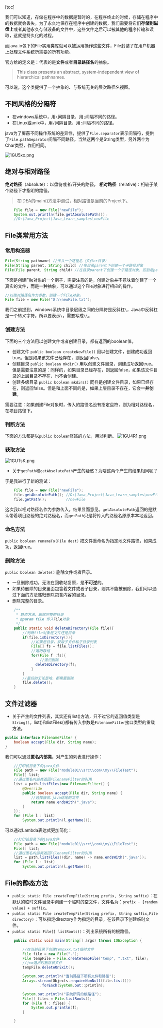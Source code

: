 [toc]



我们可以知道，存储在程序中的数据是暂时的，在程序终止的时候，存储在程序中的数据就会丢失。为了永久地保存在程序中创建的数据，我们需要将它们**存储到磁盘上**或者其他永久存储设备的文件中，这些文件之后可以被其他的程序传输和读取，这就是持久化的过程。


而java.io包下的File实用类库就可以被运用操作这些文件，File封装了在用户机器上处理文件系统所需要的所有功能。

官方给的定义是：代表的是**文件**或者**目录路径名**的抽象。

> This class presents an abstract, system-independent view of hierarchical pathnames.

可以说，这个类提供了一个抽象的、与系统无关的层次路径名视图。


## 不同风格的分隔符
- 在windows系统中，用`\`间隔目录，用`;`间隔不同的路径。
- 在Linux或unix中，用`/`间隔目录，用`:`间隔不同的路径。

java为了屏蔽不同操作系统的差异性，提供了`File.separator`表示间隔符，提供了`File.pathSeparator`间隔不同路径。当然这两个是String类型，另外两个为Char类型，作用相同。

![1GU5xx.png](img/小白学Java：File类/1GU5xx.png)

## 绝对与相对路径

**绝对路径**（absolute）：以盘符或者/开头的路径。
**相对路径**（relative)：相较于某个路径下才指明的路径。

> 在IDEA的main()方法中测试，相对路径是当前的Project下。
```java
    File file = new File("newFile");
    System.out.println(file.getAbsolutePath());
    //D:\Java_Project\Java_Learn_samples\newFile
```

## File类常用方法
### 常用构造器
```java
File(String pathname) //传入一个路径名（文件or目录）
File(String parent, String child) //在目录parent下创建一个子路径对象
File(File parent, String child) //在目录parent下创建一个子路径对象，区别是parent本身就是File对象
```
下面是创建File对象的一个例子，需要注意的是，创建对象并不意味着创建了一个真实的文件，而是一种抽象，可以通过这个File对象进行相应的操作。
```java
//以绝对路径名作为参数，创建一个File对象。
File file = new File("D:\\newFile.txt");
```
我们之前提到，windows系统中目录层级之间的分隔符是反斜杠`\`，Java中反斜杠是一个转义字符，所以要表示`\`，需要写成`\\`。
### 创建方法
下面的三个方法用以创建文件或者创建目录，都有返回的boolean值。
- 创建文件 `public boolean createNewFile()`
用以创建文件，创建成功返回true。但是如果该文件已经存在，则返回false。
- 创建目录 `public boolean mkdir()`
用以创建文件目录，创建成功返回true。但是需要注意的是：同样的，如果目录已经存在，则返回false，如果该文件目录的上层目录不存在，也不会创建。
- 创建多级目录 `public boolean mkdirs()` 
同样是创建文件目录，如果已经存在，则返回false。但是和上面不同的是，如果上层目录不存在，它会**一并创建**。

需要注意：如果创建File对象时，传入的路径名没有指定盘符，则为相对路径名，在项目路径下。
### 判断方法
下面的方法都是以`public boolean`修饰的方法，用以判断。
![1GU4R1.png](img/%E5%B0%8F%E7%99%BD%E5%AD%A6Java%EF%BC%9AFile%E7%B1%BB/1GU4R1.png)

### 获取方法
![1GUTsK.png](img/%E5%B0%8F%E7%99%BD%E5%AD%A6Java%EF%BC%9AFile%E7%B1%BB/1GUTsK.png)

- 关于`getPath`和`getAbsolutePath`产生的疑惑？为啥这两个产生的结果相同呢？

于是我进行了新的测试：
```java
    File file = new File("newFile");
    file.getAbsolutePath(); //D:\Java_Project\Java_Learn_samples\newFile
    file.getPath();         //newFile
```
这次我以相对路径名作为参数传入，结果显而意见。`getAbsolutePath`返回的是默认带着项目路径的绝对路径名，而`getPath`只是将传入的路径名原原本本地返回。

### 命名方法

`public boolean renameTo(File dest)`
把文件重命名为指定地文件路径，如果成功，返回true。

### 删除方法

`public boolean delete()`
删除文件或者目录。

- 一旦删除成功，无法在回收站复原，是**不可逆**的。
- 如果待删除的目录里面包含着文件或者子目录，则其不能被删除，我们可以通过下面的方法递归删除包含内容的目录。
- 删除完整的目录。

```java
    /**
     * 静态方法，删除完整的目录
     * @param file 传入File对象
     */
    public static void deleteDirectory(File file){
        //判断file对象是文件还是目录
        if(file.isDirectory()){
            //如果是目录，获取子文件和子目录列表
            File[] fs = file.listFiles();
            //遍历数组
            for(File f :fs){
                //递归删除
              deleteDirectory(f);
            }
        }
        //最后的无论是啥，都需要删除
        file.delete();
    }
```

## 文件过滤器

- 关于产生的文件列表，其实还有list()方法，只不过它的返回值类型是`String[]`。list()和listFiles()都有传入参数是`FilenameFilter`接口类型的重载方法。
```java
public interface FilenameFilter {
    boolean accept(File dir, String name);
}
```
我们可以通过**匿名内部类**，对产生的列表进行操作：
```java
    //打印该目录下的java文件
    File path = new File("module01\\src\\com\\my\\FileTest");
    File[] list;
    //通过匿名内部类返回FilenameFilter的引用
    list = path.listFiles(new FilenameFilter() {
        @Override
        public boolean accept(File dir, String name) {
            //选择接收.java结尾的文件
            return name.endsWith(".java");
        }
    });
    for (File l : list)
        System.out.println(l.getName());
```
可以通过Lambda表达式更加简化：

```java
    //打印该目录下的java文件
    File path = new File("module01\\src\\com\\my\\FileTest");
    File[] list;
    //通过匿名内部类返回FilenameFilter的引用
    list = path.listFiles((dir, name) -> name.endsWith(".java"));
    for (File l : list)
        System.out.println(l.getName());
```

## File的静态方法

- `public static File createTempFile(String prefix, String suffix)`：在默认的临时文件目录中创建一个临时的空文件，文件名为：`prefix + [random value] + suffix`。
- `public static File createTempFile(String prefix, String suffix,File directory)`：可以指定directory作为指定的目录，在该目录下创建临时文件。
- `public static File[] listRoots()`：列出系统所有的根路径。

```java
    public static void main(String[] args) throws IOException {

        //在当前目录下创建tempxxx.txt临时文件
        File file = new File(".");
        File tempFile = File.createTempFile("temp", ".txt", file);
        //jvm退出时删除该文件
        tempFile.deleteOnExit();

        System.out.println("当前路径下所有文件和路径");
        Arrays.stream(Objects.requireNonNull(file.list()))
                .forEach(System.out::println);

        System.out.println("系统所有的根路径");
        File[] files = File.listRoots();
        for (File f : files) {
            System.out.println(f);
        }

    }
```

